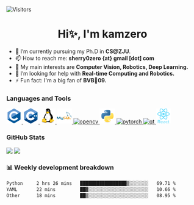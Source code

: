<!--
**kamzero/kamzero** is a ✨ _special_ ✨ repository because its `README.md` (this file) appears on your GitHub profile.

Here are some ideas to get you started:

- 🔭 I’m currently working on ...
- 🌱 I’m currently learning ...
- 👯 I’m looking to collaborate on ...
- 🤔 I’m looking for help with ...
- 💬 Ask me about ...
- 📫 How to reach me: ...<a href="https://kamzero.github.io/about/" target="blank">
- 😄 Pronouns: ...
- ⚡ Fun fact: ...
-->

![Visitors](https://visitor-badge.laobi.icu/badge?page_id=kamzero)

<h1 align="center">Hi✨, I'm kamzero</h1>


- 🔭 I’m currently pursuing my Ph.D in **CS@ZJU**.
- 📫 How to reach me: **sherry0zero {at} gmail [dot] com**
- 🌱 My main interests are **Computer Vision, Robotics, Deep Learning.**
- 🤔 I’m looking for help with **Real-time Computing and Robotics.**
- ⚡ Fun fact: I'm a big fan of **BVB&#x1F49B;09.**


<h3 align="left">Languages and Tools</h3>
<p align="left"> <a href="https://www.cprogramming.com/" target="_blank"> <img src="https://raw.githubusercontent.com/devicons/devicon/master/icons/c/c-original.svg" alt="c" width="40" height="40"/> </a> <a href="https://www.w3schools.com/cpp/" target="_blank"> <img src="https://raw.githubusercontent.com/devicons/devicon/master/icons/cplusplus/cplusplus-original.svg" alt="cplusplus" width="40" height="40"/> </a>  <a href="https://www.linux.org/" target="_blank"> <img src="https://raw.githubusercontent.com/devicons/devicon/master/icons/linux/linux-original.svg" alt="linux" width="40" height="40"/> </a> <a href="https://www.mysql.com/" target="_blank"> <img src="https://raw.githubusercontent.com/devicons/devicon/master/icons/mysql/mysql-original-wordmark.svg" alt="mysql" width="40" height="40"/> </a> <a href="https://opencv.org/" target="_blank"> <img src="https://www.vectorlogo.zone/logos/opencv/opencv-icon.svg" alt="opencv" width="40" height="40"/> </a>  <a href="https://www.python.org" target="_blank"> <img src="https://raw.githubusercontent.com/devicons/devicon/master/icons/python/python-original.svg" alt="python" width="40" height="40"/> </a> <a href="https://pytorch.org/" target="_blank"> <img src="https://www.vectorlogo.zone/logos/pytorch/pytorch-icon.svg" alt="pytorch" width="40" height="40"/> </a> <a href="https://www.qt.io/" target="_blank"> <img src="https://upload.wikimedia.org/wikipedia/commons/0/0b/Qt_logo_2016.svg" alt="qt" width="40" height="40"/> </a> <a href="https://reactjs.org/" target="_blank"> <img src="https://raw.githubusercontent.com/devicons/devicon/master/icons/react/react-original-wordmark.svg" alt="react" width="40" height="40"/> </a> 

<h3 align="left">GitHub Stats</h3>

<!-- <p>&nbsp;<img align="center" src="https://github-readme-stats.vercel.app/api?username=kamzero&show_icons=true&locale=en&layout=compact" alt="kamzero" /></p> -->


[![](https://github-readme-streak-stats.herokuapp.com/?user=kamzero&show_icons=true&hide_border=true&count_private=true&theme=flag-india&layout=compact)]() [![](https://github-readme-stats.vercel.app/api/top-langs/?username=kamzero&layout=compact&hide=html,css,less,ejs,tcl,VHDL,scss&hide_border=true&count_private=true&theme=flag-india)]()


<h3 align="left">📊 Weekly development breakdown</h3>

<!--START_SECTION:waka-->

```text
Python     2 hrs 26 mins   █████████████████▒░░░░░░░   69.71 %
YAML       22 mins         ██▓░░░░░░░░░░░░░░░░░░░░░░   10.66 %
Other      18 mins         ██▒░░░░░░░░░░░░░░░░░░░░░░   08.95 %
```

<!--END_SECTION:waka-->



